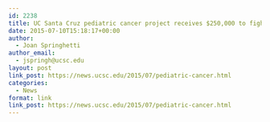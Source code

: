 ```yaml
---
id: 2238
title: UC Santa Cruz pediatric cancer project receives $250,000 to fight high-risk neuroblastoma
date: 2015-07-10T15:18:17+00:00
author:
  - Joan Springhetti
author_email:
  - jspringh@ucsc.edu
layout: post
link_post: https://news.ucsc.edu/2015/07/pediatric-cancer.html
categories:
  - News
format: link
link_post: https://news.ucsc.edu/2015/07/pediatric-cancer.html
---
```

